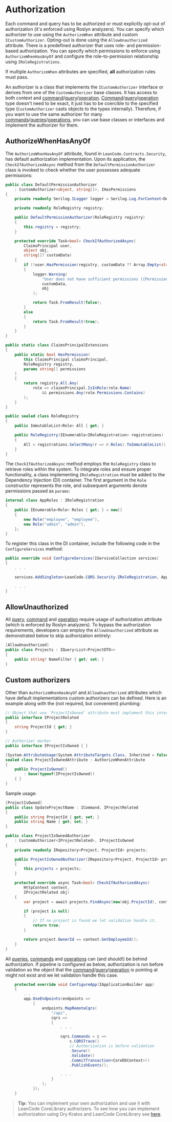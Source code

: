 # Authorization

Each command and query has to be authorized or must explicitly opt-out of authorization (it's enforced using Roslyn analyzers). You can specify which authorizer to use using the `AuthorizeWhen` attribute and custom `ICustomAuthorizer`. Opting-out is done using the `AllowUnauthorized` attribute. There is a predefined authorizer that uses role- and permission-based authorization. You can specify which permissions to enforce using `AuthorizeWhenHasAnyOf` and configure the role-to-permission relationship using `IRoleRegistrations`.

If multiple `AuthorizeWhen` attributes are specified, **all** authorization rules must pass.

An authorizer is a class that implements the `ICustomAuthorizer` interface or derives from one of the `CustomAuthorizer` base classes. It has access to both context and [command]/[query]/[operation]. [Command]/[query]/[operation] type doesn't need to be exact, it just has to be coercible to the specified type (`CustomAuthorizer` casts objects to the types internally). Therefore, if you want to use the same authorizer for many [commands]/[queries]/[operations], you can use base classes or interfaces and implement the authorizer for them.

## AuthorizeWhenHasAnyOf

The `AuthorizeWhenHasAnyOf` attribute, found in `LeanCode.Contracts.Security`, has default authorization implementation. Upon its application, the `CheckIfAuthorizedAsync` method from the `DefaultPermissionAuthorizer` class is invoked to check whether the user possesses adequate permissions:

```csharp
public class DefaultPermissionAuthorizer
    : CustomAuthorizer<object, string[]>, IHasPermissions
{
    private readonly Serilog.ILogger logger = Serilog.Log.ForContext<DefaultPermissionAuthorizer>();

    private readonly RoleRegistry registry;

    public DefaultPermissionAuthorizer(RoleRegistry registry)
    {
        this.registry = registry;
    }

    protected override Task<bool> CheckIfAuthorizedAsync(
        ClaimsPrincipal user,
        object obj,
        string[]? customData)
    {
        if (!user.HasPermission(registry, customData ?? Array.Empty<string>()))
        {
            logger.Warning(
                "User does not have sufficient permissions ({Permissions}) to run {@Object}",
                customData,
                obj
            );

            return Task.FromResult(false);
        }
        else
        {
            return Task.FromResult(true);
        }
    }
}
```

```csharp
public static class ClaimsPrincipalExtensions
{
    public static bool HasPermission(
        this ClaimsPrincipal claimsPrincipal,
        RoleRegistry registry,
        params string[] permissions
    )
    {
        return registry.All.Any(
            role => claimsPrincipal.IsInRole(role.Name)
                && permissions.Any(role.Permissions.Contains)
        );
    }
}
```

```csharp
public sealed class RoleRegistry
{
    public ImmutableList<Role> All { get; }

    public RoleRegistry(IEnumerable<IRoleRegistration> registrations)
    {
        All = registrations.SelectMany(r => r.Roles).ToImmutableList();
    }
}
```

The `CheckIfAuthorizedAsync` method employs the `RoleRegistry` class to retrieve roles within the system. To integrate roles and ensure proper functionality, a class implementing `IRoleRegistration` must be added to the Dependency Injection (DI) container. The first argument in the `Role` constructor represents the role, and subsequent arguments denote permissions passed as `params`:

```csharp
internal class AppRoles : IRoleRegistration
{
    public IEnumerable<Role> Roles { get; } = new[]
    {
        new Role("employee", "employee"),
        new Role("admin", "admin"),
    };
}
```

To register this class in the DI container, include the following code in the `ConfigureServices` method:

```csharp
public override void ConfigureServices(IServiceCollection services)
{
    . . .

    services.AddSingleton<LeanCode.CQRS.Security.IRoleRegistration, AppRoles>();

    . . .
}

```

## AllowUnauthorized

All [query], [command] and [operation] require usage of authorization attribute (which is enforced by Roslyn analyzers). To bypass the authorization requirements, developers can employ the `AllowUnauthorized` attribute as demonstrated below to skip authorization entirely:

```csharp
[AllowUnauthorized]
public class Projects : IQuery<List<ProjectDTO>>
{
    public string? NameFilter { get; set; }
}
```

## Custom authorizers

Other than `AuthorizeWhenHasAnyOf` and `AllowUnauthorized` attributes which have default implementations custom authorizers can be defined. Here is an example along with the (not required, but convenient) plumbing:

```csharp
// Object that use `ProjectIsOwned` attribute must implement this interface
public interface IProjectRelated
{
    string ProjectId { get; }
}

// Authorizer marker
public interface IProjectIsOwned { }

[System.AttributeUsage(System.AttributeTargets.Class, Inherited = false, AllowMultiple = false)]
sealed class ProjectIsOwnedAttribute : AuthorizeWhenAttribute
{
    public ProjectIsOwned()
        : base(typeof(IProjectIsOwned))
    { }
}
```

Sample usage:

```csharp
[ProjectIsOwned]
public class UpdateProjectName : ICommand, IProjectRelated
{
    public string ProjectId { get; set; }
    public string Name { get; set; }
}

public class ProjectIsOwnedAuthorizer
    : CustomAuthorizer<IProjectRelated>, IProjectIsOwned
{
    private readonly IRepository<Project, ProjectId> projects;

    public ProjectIsOwnedAuthorizer(IRepository<Project, ProjectId> projects)
    {
        this.projects = projects;
    }

    protected override async Task<bool> CheckIfAuthorizedAsync(
        HttpContext context,
        IProjectRelated obj)
    {
        var project = await projects.FindAsync(new(obj.ProjectId), context.RequestAborted);

        if (project is null)
        {
            // If no project is found we let validation handle it.
            return true;
        }

        return project.OwnerId == context.GetEmployeeId();
    }
}
```

All [queries], [commands] and [operations] can (and should!) be behind authorization. If pipeline is configured as below, authorization is run before validation so the object that the [command]/[query]/[operation] is pointing at might not exist and we let validation handle this case.

```csharp
    protected override void ConfigureApp(IApplicationBuilder app)
    {
        . . .
        app.UseEndpoints(endpoints =>
            {
                endpoints.MapRemoteCqrs(
                    "/api",
                    cqrs =>
                    {
                        . . .

                        cqrs.Commands = c =>
                            c.CQRSTrace()
                            // Authorization is before validation
                            .Secure()
                            .Validate()
                            .CommitTransaction<CoreDbContext>()
                            .PublishEvents();

                        . . .
                    }
                );
            });
    }
```

> **Tip:** You can implement your own authorization and use it with LeanCode CoreLibrary authorizers. To see how you can implement authorization using Ory Kratos and LeanCode CoreLibrary see [here](../../external_integrations/authorization_ory_kratos/index.md).

[query]: ../query/index.md
[command]: ../command/index.md
[operation]: ../operation/index.md
[commands]: ../command/index.md
[queries]: ../query/index.md
[operations]: ../operation/index.md
